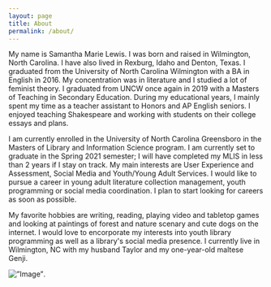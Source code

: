 ```yaml
---
layout: page
title: About
permalink: /about/
---
```


My name is Samantha Marie Lewis. I was born and raised in Wilmington, North Carolina. I have also lived in Rexburg, Idaho and Denton, Texas. I graduated from the University of North Carolina Wilmington with a BA in English in 2016. My concentration was in literature and I studied a lot of feminist theory. I graduated from UNCW once again in 2019 with a Masters of Teaching in Secondary Education. During my educational years, I mainly spent my time as a teacher assistant to Honors and AP English seniors. I enjoyed teaching Shakespeare and working with students on their college essays and plans. 

I am currently enrolled in the University of North Carolina Greensboro in the Masters of Library and Information Science program. I am currently set to graduate in the Spring 2021 semester; I will have completed my MLIS in less than 2 years if I stay on track. My main interests are User Experience and Assessment, Social Media and Youth/Young Adult Services. I would like to pursue a career in young adult literature collection management, youth programming or social media coordination. I plan to start looking for careers as soon as possible. 

My favorite hobbies are writing, reading, playing video and tabletop games and looking at paintings of forest and nature scenary and cute dogs on the internet. I would love to encorporate my interests into youth library programming as well as a library's social media presence. I currently live in Wilmington, NC with my husband Taylor and my one-year-old maltese Genji. 

[jekyll-organization]: https://github.com/jekyll

<img src=”https://i.pinimg.com/564x/e1/14/3b/e1143bd586d38e5b5be6913994eb67bb.jpg” alt=”Image” height=”100px” width=”50px”>.
